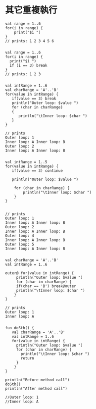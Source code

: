 # 其它重複執行

	val range = 1..6
	for(i in range) {
	 	print("$i ") 
	}
	// prints: 1 2 3 4 5 6
	
### 
	val range = 1..6
	for(i in range) {
	  print("$i ")
	  if (i == 3) break 
	}
	// prints: 1 2 3
	
###
	val intRange = 1..6
	val charRange = 'A'..'B' 
	for(value in intRange) {
	   if(value == 3) break
	   println("Outer loop: $value ") 
	   for (char in charRange) 
	   { 
	      println("\tInner loop: $char ") 
	   } 
	}
	
	// prints
	Outer loop: 1
	Inner loop: A Inner loop: B
	Outer loop: 2
	Inner loop: A Inner loop: B
	
###

	val intRange = 1..5
	for(value in intRange) { 
	   if(value == 3) continue
	   
	   println("Outer loop: $value ")
	   
		for (char in charRange) { 
		    println("\tInner loop: $char ") 
		} 
	}
	
	
	// prints
	Outer loop: 1
	Inner loop: A Inner loop: B
	Outer loop: 2
	Inner loop: A Inner loop: B
	Outer loop: 4
	Inner loop: A Inner loop: B
	Outer loop: 5
	Inner loop: A Inner loop: B

###

	val charRange = 'A'..'B'
	val intRange = 1..6
	 
	outer@ for(value in intRange) { 
	     println("Outer loop: $value ") 
	     for (char in charRange) {
	     if(char == 'B') break@outer 
	     println("\tInner loop: $char ") 
	    } 
	}
	
	// prints 
	Outer loop: 1 
	Inner loop: A

###
	fun doSth() {
	   val charRange = 'A'..'B'
	   val intRange = 1..6
	   for(value in intRange) {
	     println("Outer loop: $value ") 
	     for (char in charRange) { 
	       println("\tInner loop: $char ") 
	       return
	     } 
	    } 
	}
	
	println("Before method call") 
	doSth() 
	println("After method call")
 
	//Outer loop: 1 
	//Inner loop: A

